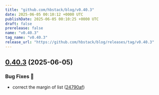 ```yaml
---
title: "github.com/hbstack/blog/v0.40.3"
date: 2025-06-05 00:10:12 +0000 UTC
publishDate: 2025-06-05 00:10:25 +0000 UTC
draft: false
prerelease: false
name: "v0.40.3"
tag_name: "v0.40.3"
release_url: "https://github.com/hbstack/blog/releases/tag/v0.40.3"
---
```


## [0.40.3](https://github.com/hbstack/blog/compare/v0.40.2...v0.40.3) (2025-06-05)


### Bug Fixes 🐞

* correct the margin of list ([24790af](https://github.com/hbstack/blog/commit/24790afe2132d5a70626ab529323734548897713))
